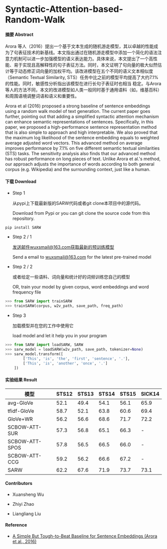 # Syntactic-Attention-based-Random-Walk
 #### 摘要 Abstract

Arora 等人（2016）提出一个基于文本生成的随机游走模型，其以卓越的性能成为了句表征技术的新基线。本文指出通过在随机游走模型中添加一个简化的语法注意力机制可以进一步加强模型的语义表达能力。具体来说，本文提出了一个高性能、易于实现且高解释性的句子表征方法。同时，本文证明了句向量的极大似然估计等于动态修正词向量的加权平均。该改进模型在五个不同的语义文本相似度（Semantic Textual Similarity, STS）任务中比之前的模型平均提高了大约7.1% 的性能。同时，敏感性分析指出该模型在进行长句子表征时也相当
稳定。与Arora 等人的方法不同，本文的改进模型如人类一般同时基于通用语料（如，维基百科）和周围语境调整词语和语义和重要性。

Arora et al (2016) proposed a strong baseline of sentence embeddings using a random walk model of text generation. The current paper goes further, pointing out that adding a simplified syntactic attention mechanism can enhance semantic representations of sentences. Specifically, in this paper, we proposed a high-performance sentence representation method that is also simple to approach and high interpretable. We also proved that the maximum log likelihood of the sentence embedding equals to weighted average adjusted word vectors. This advanced method on average improves performance by 7.1% on five different semantic textual similarities (STS) tasks. The sensitivity analysis also finds that our advanced method has robust performance on long pieces of text. Unlike Arora et al.'s method, our approach adjusts the importance of words according to both general corpus (e.g. Wikipedia) and the surrounding context, just like a human. 

#### 下载 Download

* Step 1

  从pypi上下载最新版的SARW代码或者git clone本项目中的源代码。

  Download from Pypi or you can git clone the source code from this repository.

```bash
pip install SARW
```



* Step 2 / 1

  发送邮件wuxsmail@163.com获取最新的预训练模型

  Send a email to wuxsmail@163.com for the latest pre-trained model



* Step 2 / 2 

  或者给定一些语料、词向量和统计好的词频训练您自己的模型

  OR, train your model by given corpus, word embeddings and word frequency file

```python
>>> from SARW import trainSARW
>>> trainSARW(corpus, w2v_path, save_path, freq_path)
```



* Step 3

  加载模型并在您的工作中使用它

  load model and let it help you in your program

```python
>>> from SARW import loadSARW, SARW
>>> sarw_model = loadSARW(w2v_path, save_path, tokenizer=None)
>>> sarw_model.transform([
    	['This', 'is', 'the', 'first', 'sentence', '.'],
    	['This', 'is', 'another', 'once', '.']
    ])
```



#### 实验结果 Result

| 模型           | STS12 | STS13 | STS14 | STS15 | SICK14 |
| -------------- | ----- | ----- | ----- | ----- | ------ |
| avg-GloVe      | 52.1  | 49.4  | 54.1  | 56.1  | 65.9   |
| tfidf-GloVe    | 58.7  | 52.1  | 63.8  | 60.6  | 69.4   |
| GloVe+WR       | 56.2  | 56.6  | 68.6  | 71.7  | 72.2   |
| SCBOW-ATT-SUR  | 57.3  | 56.8  | 65.1  | 66.3  | -      |
| SCBOW-ATT-SPOS | 57.8  | 56.5  | 66.5  | 66.0  | -      |
| SCBOW-ATT-CCG  | 59.2  | 56.2  | 66.6  | 67.2  | -      |
| SARW           | 62.2  | 67.6  | 71.9  | 73.7  | 73.1   |

#### Contributors

* Xuansheng Wu

* Zhiyi Zhao

* Liangliang Liu

#### Reference

* [A Simple But Tough-to-Beat Baseline for Sentence Embeddings (Arora et al., 2016)](https://github.com/PrincetonML/SIF)



